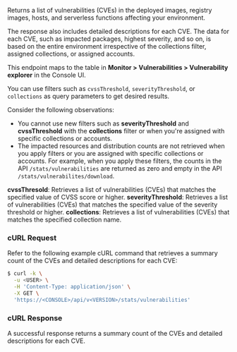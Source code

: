 Returns a list of vulnerabilities (CVEs) in the deployed images, registry images, hosts, and serverless functions affecting your environment.

The response also includes detailed descriptions for each CVE. The data for each CVE, such as impacted packages, highest severity, and so on, is based on the entire environment irrespective of the collections filter, assigned collections, or assigned accounts.

This endpoint maps to the table in **Monitor > Vulnerabilities > Vulnerability explorer** in the Console UI.

You can use filters such as `cvssThreshold`, `severityThreshold`, or `collections` as query parameters to get desired results.

Consider the following observations:
- You cannot use new filters such as **severityThreshold** and **cvssThreshold** with the **collections** filter or when you're assigned with specific collections or accounts.
- The impacted resources and distribution counts are not retrieved when you apply filters or you are assigned with specific collections or accounts. For example, when you apply these filters, the counts in the API `/stats/vulnerabilities` are returned as zero and empty in the API `/stats/vulnerabilites/download`.

**cvssThresold**: Retrieves a list of vulnerabilities (CVEs) that matches the specified value of CVSS score or higher.
**severityThreshold**: Retrieves a list of vulnerabilities (CVEs) that matches the specified value of the severity threshold or higher.
**collections**: Retrieves a list of vulnerabilities (CVEs) that matches the specified collection name.

### cURL Request

Refer to the following example cURL command that retrieves a summary count of the CVEs and detailed descriptions for each CVE:

```bash
$ curl -k \
  -u <USER> \
  -H 'Content-Type: application/json' \
  -X GET \
  'https://<CONSOLE>/api/v<VERSION>/stats/vulnerabilities'
```

### cURL Response

A successful response returns a summary count of the CVEs and detailed descriptions for each CVE.
